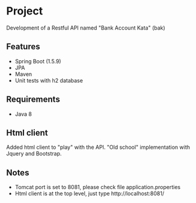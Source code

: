# Project
Development of a Restful API named "Bank Account Kata" (bak)

## Features
- Spring Boot (1.5.9)
- JPA
- Maven
- Unit tests with h2 database 

## Requirements
- Java 8

## Html client
Added html client to "play" with the API.
"Old school" implementation with Jquery and Bootstrap. 

## Notes
- Tomcat port is set to 8081, please check file application.properties
- Html client is at the top level, just type http://localhost:8081/